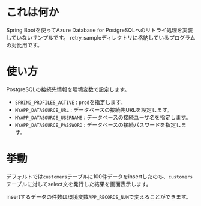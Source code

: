 # これは何か

Spring Bootを使ってAzure Database for PostgreSQLへのリトライ処理を実装していないサンプルです。
retry_sampleディレクトリに格納しているプログラムの対比用です。

# 使い方

PostgreSQLの接続先情報を環境変数で設定します。

- `SPRING_PROFILES_ACTIVE` : `prod`を指定します。
- `MYAPP_DATASOURCE_URL` : データベースの接続先URLを設定します。
- `MYAPP_DATASOURCE_USERNAME` : データベースの接続ユーザ名を指定します。
- `MYAPP_DATASOURCE_PASSWORD` : データベースの接続パスワードを指定します。

# 挙動

デフォルトでは`customers`テーブルに100件データをinsertしたのち、`customers`テーブルに対してselect文を発行した結果を画面表示します。

insertするデータの件数は環境変数`APP_RECORDS_NUM`で変えることができます。
